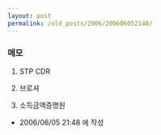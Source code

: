 ```yaml
---
layout: post
permalink: /old_posts/2006/200606052148/
---
```


### 메모

1. STP CDR 

2. 브로셔

3. 소득금액증명원





- 2006/06/05 21:48 에 작성